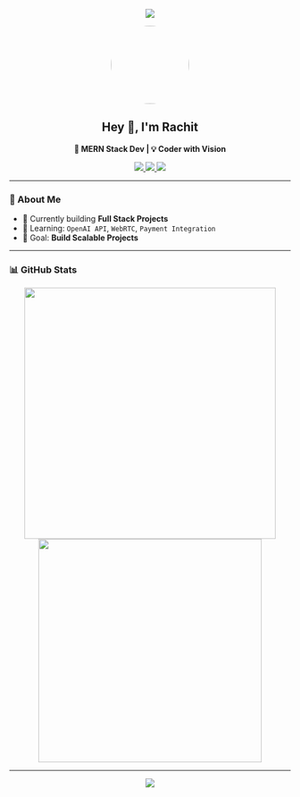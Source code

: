<!-- Background Banner with Profile Pic on Top -->
<p align="center">
  <img src="https://capsule-render.vercel.app/api?type=waving&color=0:1f1c2c,100:928dab&height=150&section=header"/>
</p>

<p align="center">
  <img src="https://i.postimg.cc/K80tTnCL/portfolio-image.png" width="140" height="140" style="border-radius: 50%;" />
</p>

<h2 align="center">Hey 👋, I'm Rachit</h2>
<p align="center"><b>🚀 MERN Stack Dev | 💡 Coder with Vision</b></p>

<p align="center">
  <a href="https://twitter.com/vigRachit" target="_blank">
    <img src="https://img.shields.io/badge/Twitter-%231DA1F2.svg?style=for-the-badge&logo=twitter&logoColor=white" />
  </a>
  <a href="https://linkedin.com/in/vigrachit" target="_blank">
    <img src="https://img.shields.io/badge/LinkedIn-%230077B5.svg?style=for-the-badge&logo=linkedin&logoColor=white" />
  </a>
  <a href="https://github.com/vigRachit" target="_blank">
    <img src="https://img.shields.io/badge/GitHub-%2312100E.svg?style=for-the-badge&logo=github&logoColor=white" />
  </a>
</p>

---

### 🧠 About Me

- 🔭 Currently building **Full Stack Projects**
- 🌱 Learning: `OpenAI API`, `WebRTC`, `Payment Integration`
- 🎯 Goal: **Build Scalable Projects**

---

### 📊 GitHub Stats

<p align="center">
  <img src="https://github-readme-stats.vercel.app/api?username=vigRachit&show_icons=true&theme=tokyonight" width="450"/>
  <img src="https://github-readme-streak-stats.herokuapp.com/?user=vigRachit&theme=tokyonight" width="400"/>
</p>

---

<!-- Bottom Banner to Simulate Footer Background -->
<p align="center">
  <img src="https://capsule-render.vercel.app/api?type=waving&color=0:1f1c2c,100:928dab&height=150&section=footer"/>
</p>
